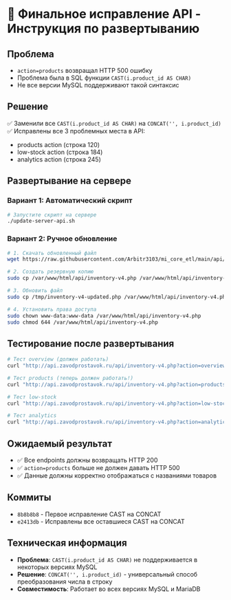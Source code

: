 # 🔧 Финальное исправление API - Инструкция по развертыванию

## Проблема

- `action=products` возвращал HTTP 500 ошибку
- Проблема была в SQL функции `CAST(i.product_id AS CHAR)`
- Не все версии MySQL поддерживают такой синтаксис

## Решение

✅ Заменили все `CAST(i.product_id AS CHAR)` на `CONCAT('', i.product_id)`
✅ Исправлены все 3 проблемных места в API:

- products action (строка 120)
- low-stock action (строка 184)
- analytics action (строка 245)

## Развертывание на сервере

### Вариант 1: Автоматический скрипт

```bash
# Запустите скрипт на сервере
./update-server-api.sh
```

### Вариант 2: Ручное обновление

```bash
# 1. Скачать обновленный файл
wget https://raw.githubusercontent.com/Arbitr3103/mi_core_etl/main/api/inventory-v4.php -O /tmp/inventory-v4-updated.php

# 2. Создать резервную копию
sudo cp /var/www/html/api/inventory-v4.php /var/www/html/api/inventory-v4.php.backup

# 3. Обновить файл
sudo cp /tmp/inventory-v4-updated.php /var/www/html/api/inventory-v4.php

# 4. Установить права доступа
sudo chown www-data:www-data /var/www/html/api/inventory-v4.php
sudo chmod 644 /var/www/html/api/inventory-v4.php
```

## Тестирование после развертывания

```bash
# Тест overview (должен работать)
curl "http://api.zavodprostavok.ru/api/inventory-v4.php?action=overview"

# Тест products (теперь должен работать!)
curl "http://api.zavodprostavok.ru/api/inventory-v4.php?action=products&limit=3"

# Тест low-stock
curl "http://api.zavodprostavok.ru/api/inventory-v4.php?action=low-stock&threshold=10"

# Тест analytics
curl "http://api.zavodprostavok.ru/api/inventory-v4.php?action=analytics"
```

## Ожидаемый результат

- ✅ Все endpoints должны возвращать HTTP 200
- ✅ `action=products` больше не должен давать HTTP 500
- ✅ Данные должны корректно отображаться с названиями товаров

## Коммиты

- `8b8b8b8` - Первое исправление CAST на CONCAT
- `e2413db` - Исправлены все оставшиеся CAST на CONCAT

## Техническая информация

- **Проблема**: `CAST(i.product_id AS CHAR)` не поддерживается в некоторых версиях MySQL
- **Решение**: `CONCAT('', i.product_id)` - универсальный способ преобразования числа в строку
- **Совместимость**: Работает во всех версиях MySQL и MariaDB
